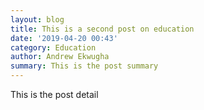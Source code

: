 ```yaml
---
layout: blog
title: This is a second post on education
date: '2019-04-20 00:43'
category: Education
author: Andrew Ekwugha
summary: This is the post summary
---
```

This is the post detail
